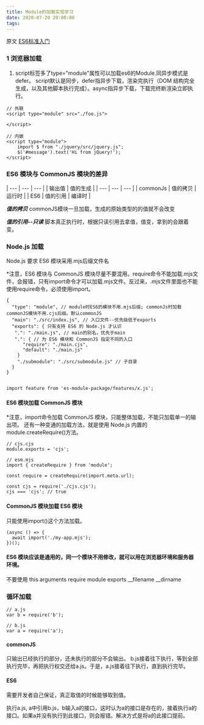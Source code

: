 ```yaml
---
title: Module的加载实现学习
date: 2020-07-20 20:00:00
tags: 
---
```

原文 [ES6标准入门](https://es6.ruanyifeng.com/#docs/module-loader)
### 1 浏览器加载

1. script标签多了type="module"属性可以加载es6的Module.同异步模式是defer。
script默认是同步，defer指异步下载，渲染完执行（DOM 结构完全生成，以及其他脚本执行完成）。async指异步下载，下载完终断渲染立即执行。

```
// 外联
<script type="module" src="./foo.js">
    
</script>

// 内嵌   
<script type="module">
    import $ from "./jquery/src/jquery.js";
    $('#message').text('Hi from jQuery!');
</script>
```

### ES6 模块与 CommonJS 模块的差异


| --- | --- | ---
|  | 输出值 | 值的生成 |
| --- | --- | --- |
| commonJs | 值的拷贝 | 运行时 |
| ES6 | 值的引用 | 编译时 |

***值的拷贝***
commonJS模块一旦加载，生成的原始类型的的值就不会改变

***值的引用--只读***
脚本真正执行时，根据只读引用去拿值，值变，拿到的会跟着变。

### Node.js 加载
Node.js 要求 ES6 模块采用.mjs后缀文件名

*注意，ES6 模块与 CommonJS 模块尽量不要混用。require命令不能加载.mjs文件，会报错，只有import命令才可以加载.mjs文件。反过来，.mjs文件里面也不能使用require命令，必须使用import。

```
{
  "type": "module", // module时ES6的模块不用.mjs后缀; commonJs时加载commonJS模块不用.cjs后缀。默认commonJS
  "main": "./src/index.js", // 入口文件--优先级低于exports
  "exports": { 只有支持 ES6 的 Node.js 才认识
   ".": "./main.js", // main的别名，优先于main
   ".": { // 为 ES6 模块和 CommonJS 指定不同的入口
      "require": "./main.cjs",
      "default": "./main.js"
    }
    "./submodule": "./src/submodule.js" // 子目录
  }
}
```


```

import feature from 'es-module-package/features/x.js';
```

#### ES6 模块加载 CommonJS 模块
*注意，import命令加载 CommonJS 模块，只能整体加载，不能只加载单一的输出项。
还有一种变通的加载方法，就是使用 Node.js 内置的module.createRequire()方法。

```
// cjs.cjs
module.exports = 'cjs';

// esm.mjs
import { createRequire } from 'module';

const require = createRequire(import.meta.url);

const cjs = require('./cjs.cjs');
cjs === 'cjs'; // true
```


#### CommonJS 模块加载 ES6 模块
只能使用import()这个方法加载。

```
(async () => {
  await import('./my-app.mjs');
})();
```

#### ES6 模块应该是通用的，同一个模块不用修改，就可以用在浏览器环境和服务器环境。

不要使用
this
arguments
require
module
exports
__filename
__dirname

### 循环加载

```
// a.js
var b = require('b');

// b.js
var a = require('a');
```
#### commonJS
只输出已经执行的部分，还未执行的部分不会输出。
b.js接着往下执行，等到全部执行完毕，再把执行权交还给a.js。于是，a.js接着往下执行，直到执行完毕。

#### ES6 

需要开发者自己保证，真正取值的时候能够取到值。

执行a.js, a中引用b.js，b输入a的接口，这时认为a的接口是存在的，接着执行a的接口。如果a并没有执行到此接口，则会报错。解决方式是将a的此接口提前。


